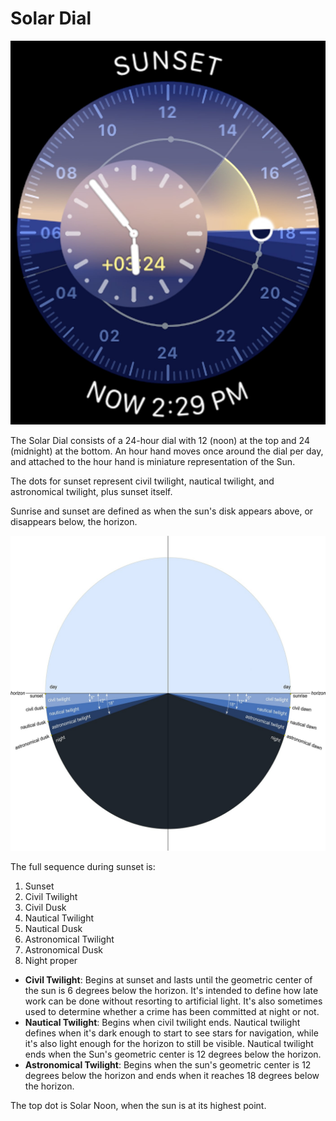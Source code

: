 # Solar Dial

![Solar Dial](assets/solar-dial.jpg)

The Solar Dial consists of a 24-hour dial with 12 (noon) at the top and 24 (midnight) at the bottom. An hour hand moves once around the dial per day, and attached to the hour hand is miniature representation of the Sun.

The dots for sunset represent civil twilight, nautical twilight, and astronomical twilight, plus sunset itself.

Sunrise and sunset are defined as when the sun's disk appears above, or disappears below, the horizon.

![Solar Dial Diagram](assets/solar-dial-diagram.jpg)

The full sequence during sunset is:

1. Sunset
2. Civil Twilight
3. Civil Dusk
4. Nautical Twilight
5. Nautical Dusk
6. Astronomical Twilight
7. Astronomical Dusk
8. Night proper

- **Civil Twilight**: Begins at sunset and lasts until the geometric center of the sun is 6 degrees below the horizon. It's intended to define how late work can be done without resorting to artificial light. It's also sometimes used to determine whether a crime has been committed at night or not.
- **Nautical Twilight**: Begins when civil twilight ends. Nautical twilight defines when it's dark enough to start to see stars for navigation, while it's also light enough for the horizon to still be visible. Nautical twilight ends when the Sun's geometric center is 12 degrees below the horizon.
- **Astronomical Twilight**: Begins when the sun's geometric center is 12 degrees below the horizon and ends when it reaches 18 degrees below the horizon.

The top dot is Solar Noon, when the sun is at its highest point.